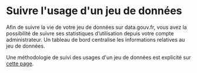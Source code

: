 # Suivre l'usage d'un jeu de données

Afin de suivre la vie de votre jeu de données sur data.gouv.fr, vous avez la possibilité de suivre ses statistiques d’utilisation depuis votre compte administrateur. Un tableau de bord centralise les informations relatives au jeu de données.

Une méthodologie de suivi des usages d'un jeu de données est explicité sur [cette page](../../../../guides/guide-qualite/ameliorer-la-qualite-dun-jeu-de-donnees/comprendre-les-usages-dun-jeu-de-donnees.md).&#x20;
